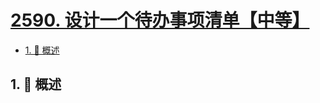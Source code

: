 # [2590. 设计一个待办事项清单【中等】](https://github.com/Tdahuyou/TNotes.leetcode/tree/main/notes/2590.%20%E8%AE%BE%E8%AE%A1%E4%B8%80%E4%B8%AA%E5%BE%85%E5%8A%9E%E4%BA%8B%E9%A1%B9%E6%B8%85%E5%8D%95%E3%80%90%E4%B8%AD%E7%AD%89%E3%80%91)

<!-- region:toc -->

- [1. 📝 概述](#1--概述)

<!-- endregion:toc -->

## 1. 📝 概述
